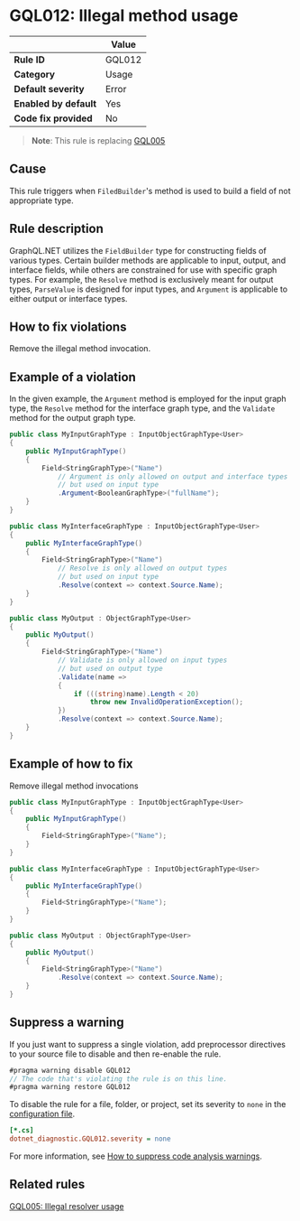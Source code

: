 # GQL012: Illegal method usage

|                        | Value  |
| ---------------------- | ------ |
| **Rule ID**            | GQL012 |
| **Category**           | Usage  |
| **Default severity**   | Error  |
| **Enabled by default** | Yes    |
| **Code fix provided**  | No     |

> **Note**: This rule is replacing [GQL005](../gql005.md)

## Cause

This rule triggers when `FiledBuilder`'s method is used to build a field of not
appropriate type.

## Rule description

GraphQL.NET utilizes the `FieldBuilder` type for constructing fields of various
types. Certain builder methods are applicable to input, output, and interface
fields, while others are constrained for use with specific graph types. For
example, the `Resolve` method is exclusively meant for output types,
`ParseValue` is designed for input types, and `Argument` is applicable to either
output or interface types.

## How to fix violations

Remove the illegal method invocation.

## Example of a violation

In the given example, the `Argument` method is employed for the input graph
type, the `Resolve` method for the interface graph type, and the `Validate`
method for the output graph type.

```c#
public class MyInputGraphType : InputObjectGraphType<User>
{
    public MyInputGraphType()
    {
        Field<StringGraphType>("Name")
            // Argument is only allowed on output and interface types
            // but used on input type
            .Argument<BooleanGraphType>("fullName");
    }
}

public class MyInterfaceGraphType : InputObjectGraphType<User>
{
    public MyInterfaceGraphType()
    {
        Field<StringGraphType>("Name")
            // Resolve is only allowed on output types
            // but used on input type
            .Resolve(context => context.Source.Name);
    }
}

public class MyOutput : ObjectGraphType<User>
{
    public MyOutput()
    {
        Field<StringGraphType>("Name")
            // Validate is only allowed on input types
            // but used on output type
            .Validate(name =>
            {
                if (((string)name).Length < 20)
                    throw new InvalidOperationException();
            })
            .Resolve(context => context.Source.Name);
    }
}
```

## Example of how to fix

Remove illegal method invocations

```c#
public class MyInputGraphType : InputObjectGraphType<User>
{
    public MyInputGraphType()
    {
        Field<StringGraphType>("Name");
    }
}

public class MyInterfaceGraphType : InputObjectGraphType<User>
{
    public MyInterfaceGraphType()
    {
        Field<StringGraphType>("Name");
    }
}

public class MyOutput : ObjectGraphType<User>
{
    public MyOutput()
    {
        Field<StringGraphType>("Name")
            .Resolve(context => context.Source.Name);
    }
}
```

## Suppress a warning

If you just want to suppress a single violation, add preprocessor directives to
your source file to disable and then re-enable the rule.

```csharp
#pragma warning disable GQL012
// The code that's violating the rule is on this line.
#pragma warning restore GQL012
```

To disable the rule for a file, folder, or project, set its severity to `none`
in the
[configuration file](https://learn.microsoft.com/en-us/dotnet/fundamentals/code-analysis/configuration-files).

```ini
[*.cs]
dotnet_diagnostic.GQL012.severity = none
```

For more information, see
[How to suppress code analysis warnings](https://learn.microsoft.com/en-us/dotnet/fundamentals/code-analysis/suppress-warnings).

## Related rules

[GQL005: Illegal resolver usage](../gql005)
